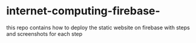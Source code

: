 # internet-computing-firebase-
this repo contains how to deploy the static website on firebase with steps and screenshots for each step
